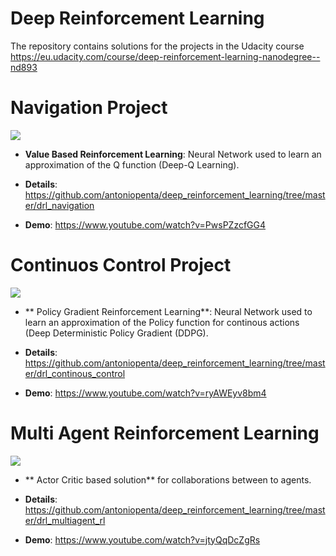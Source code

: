 # Deep Reinforcement Learning
The repository contains solutions for the projects in the Udacity course https://eu.udacity.com/course/deep-reinforcement-learning-nanodegree--nd893


# Navigation Project
![](https://user-images.githubusercontent.com/10624937/42135619-d90f2f28-7d12-11e8-8823-82b970a54d7e.gif)


- **Value Based Reinforcement Learning**: Neural Network used to learn an approximation of the Q function (Deep-Q Learning).
- **Details**: https://github.com/antoniopenta/deep_reinforcement_learning/tree/master/drl_navigation

- **Demo**: https://www.youtube.com/watch?v=PwsPZzcfGG4

# Continuos Control Project

![](https://user-images.githubusercontent.com/10624937/43851024-320ba930-9aff-11e8-8493-ee547c6af349.gif)

- ** Policy Gradient Reinforcement Learning**: Neural Network used to learn an approximation of the Policy function for continous actions (Deep Deterministic Policy Gradient (DDPG).
- **Details**: https://github.com/antoniopenta/deep_reinforcement_learning/tree/master/drl_continous_control

- **Demo**: https://www.youtube.com/watch?v=ryAWEyv8bm4

# Multi Agent Reinforcement Learning

![](https://user-images.githubusercontent.com/10624937/42135623-e770e354-7d12-11e8-998d-29fc74429ca2.gif)


- ** Actor Critic based solution** for collaborations between to agents.

- **Details**: https://github.com/antoniopenta/deep_reinforcement_learning/tree/master/drl_multiagent_rl

- **Demo**: https://www.youtube.com/watch?v=jtyQqDcZgRs
